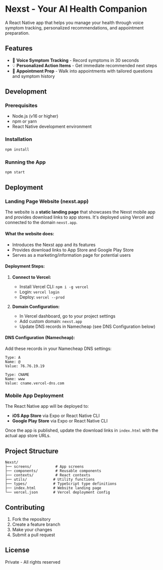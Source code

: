 # Nexst - Your AI Health Companion

A React Native app that helps you manage your health through voice symptom tracking, personalized recommendations, and appointment preparation.

## Features

- 🎤 **Voice Symptom Tracking** - Record symptoms in 30 seconds
- 💡 **Personalized Action Items** - Get immediate recommended next steps
- 📅 **Appointment Prep** - Walk into appointments with tailored questions and symptom history

## Development

### Prerequisites
- Node.js (v16 or higher)
- npm or yarn
- React Native development environment

### Installation
```bash
npm install
```

### Running the App
```bash
npm start
```

## Deployment

### Landing Page Website (nexst.app)

The website is a **static landing page** that showcases the Nexst mobile app and provides download links to app stores. It's deployed using Vercel and connected to the domain `nexst.app`.

#### What the website does:
- Introduces the Nexst app and its features
- Provides download links to App Store and Google Play Store
- Serves as a marketing/information page for potential users

#### Deployment Steps:
1. **Connect to Vercel:**
   - Install Vercel CLI: `npm i -g vercel`
   - Login: `vercel login`
   - Deploy: `vercel --prod`

2. **Domain Configuration:**
   - In Vercel dashboard, go to your project settings
   - Add custom domain: `nexst.app`
   - Update DNS records in Namecheap (see DNS Configuration below)

#### DNS Configuration (Namecheap):
Add these records in your Namecheap DNS settings:

```
Type: A
Name: @
Value: 76.76.19.19

Type: CNAME
Name: www
Value: cname.vercel-dns.com
```

### Mobile App Deployment

The React Native app will be deployed to:
- **iOS App Store** via Expo or React Native CLI
- **Google Play Store** via Expo or React Native CLI

Once the app is published, update the download links in `index.html` with the actual app store URLs.

## Project Structure

```
Nexst/
├── screens/           # App screens
├── components/        # Reusable components
├── contexts/          # React contexts
├── utils/            # Utility functions
├── types/            # TypeScript type definitions
├── index.html        # Website landing page
└── vercel.json       # Vercel deployment config
```

## Contributing

1. Fork the repository
2. Create a feature branch
3. Make your changes
4. Submit a pull request

## License

Private - All rights reserved 